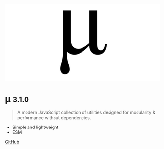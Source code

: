 ![logo](media/mu.png)

# µ <small>3.1.0</small>

> A modern JavaScript collection of utilities designed for modularity & performance without dependencies.

- Simple and lightweight
- ESM

[GitHub](https://github.com/efureev/mu)
